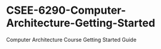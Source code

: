# CSEE-6290-Computer-Architecture-Getting-Started
Computer Architecture Course
Getting Started Guide